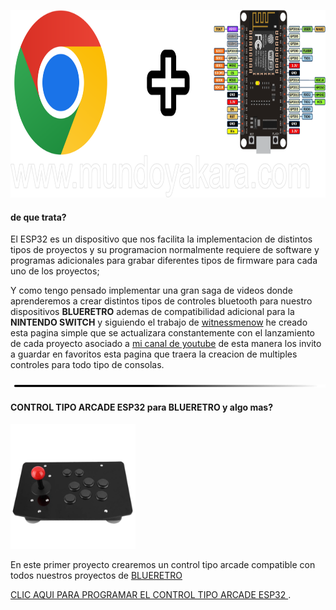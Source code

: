 

<img src="imagenes/ESP.png"
height="300">



#### de que trata?

El ESP32 es un dispositivo que nos facilita la implementacion de distintos tipos de proyectos y su programacion normalmente requiere de software y programas adicionales para grabar diferentes tipos de firmware para cada uno de los proyectos; 


Y como tengo pensado implementar una gran saga de videos donde aprenderemos a crear distintos tipos de controles bluetooth para nuestro dispositivos **BLUERETRO** ademas de compatibilidad adicional para la **NINTENDO SWITCH** y siguiendo el trabajo de [witnessmenow](https://github.com/witnessmenow/ESP-Web-Tools-Tutorial) he creado esta pagina simple que se actualizara constantemente con el lanzamiento de cada proyecto asociado a [mi canal de youtube](https://www.youtube.com/channel/UCewluu5y7lA4QnXBJa_AbwQ) de esta manera los invito a guardar en favoritos esta pagina que traera la creacion de multiples controles para todo tipo de consolas.

<img src="imagenes/line.png"
height="5">

#### CONTROL TIPO ARCADE ESP32 para BLUERETRO y algo mas?

<img src="imagenes/arcade-lite.png"
height="200">


En este primer proyecto crearemos un control
tipo arcade compatible con todos nuestros proyectos de 
[BLUERETRO](https://youtube.com/playlist?list=PLU8MAt3y6vdfMGQw_JkkuO-4nwxkcDMNV)


[CLIC AQUI PARA PROGRAMAR EL CONTROL TIPO ARCADE ESP32 ](arcade.md).